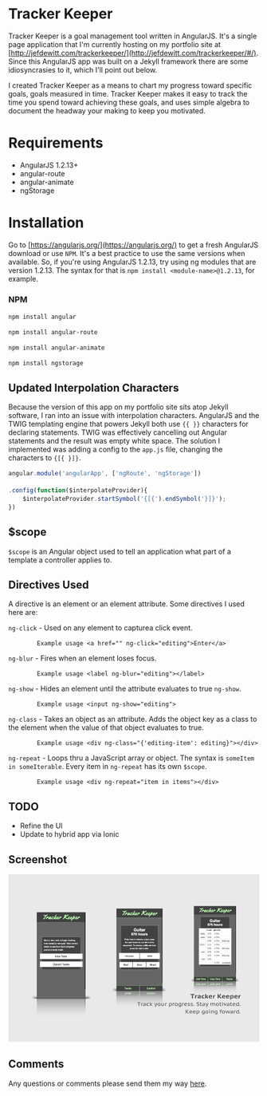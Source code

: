 # Tracker Keeper

Tracker Keeper is a goal management tool written in AngularJS. It's a single page application that I'm currently hosting on my portfolio site at [http://jefdewitt.com/trackerkeeper/](http://jefdewitt.com/trackerkeeper/#/). Since this AngularJS app was built on a Jekyll framework there are some idiosyncrasies to it, which I'll point out below.

I created Tracker Keeper as a means to chart my progress toward specific goals, goals measured in time. Tracker Keeper makes it easy to track the time you spend toward achieving these goals, and uses simple algebra to document the headway your making to keep you motivated. 

# Requirements

- AngularJS 1.2.13+
- angular-route
- angular-animate
- ngStorage

# Installation

Go to [https://angularjs.org/](https://angularjs.org/) to get a fresh AngularJS download or use `NPM`. It's a best practice to use the same versions when available. So, if you're using AngularJS 1.2.13, try using ng modules that are version 1.2.13. The syntax for that is `npm install <module-name>@1.2.13`, for example.

### NPM

```bash
npm install angular
```

```bash
npm install angular-route
```

```bash
npm install angular-animate
```

```bash
npm install ngstorage
```

## Updated Interpolation Characters

Because the version of this app on my portfolio site sits atop Jekyll software, I ran into an issue with interpolation characters. AngularJS and the TWIG templating engine that powers Jekyll both use `{{ }}` characters for declaring statements. TWIG was effectively cancelling out Angular statements and the result was empty white space. The solution I implemented was adding a config to the `app.js` file, changing the characters to `{[{ }]}`.

```javascript
angular.module('angularApp', ['ngRoute', 'ngStorage'])

.config(function($interpolateProvider){
    $interpolateProvider.startSymbol('{[{').endSymbol('}]}');
})
```

## $scope

`$scope` is an Angular object used to tell an application what part of a template a controller applies to.

## Directives Used

A directive is an element or an element attribute. Some directives I used here are:

`ng-click` - Used on any element to capturea click event.

            Example usage <a href="" ng-click="editing">Enter</a>

`ng-blur` - Fires when an element loses focus.

            Example usage <label ng-blur="editing"></label>

`ng-show` - Hides an element until the attribute evaluates to true `ng-show`.

            Example usage <input ng-show="editing">
             
`ng-class` - Takes an object as an attribute. Adds the object key as a class to the element when the value of that object evaluates to true.

            Example usage <div ng-class="{'editing-item': editing}"></div>
            
`ng-repeat` - Loops thru a JavaScript array or object. The syntax is `someItem in someIterable`. Every item in `ng-repeat` has its own `$scope`.

            Example usage <div ng-repeat="item in items"></div>

## TODO

- Refine the UI
- Update to hybrid app via Ionic

## Screenshot

![Tracker Keeper app images](/tracker-keeper.jpg?raw=true "Tracker Keeper app images")

## Comments

Any questions or comments please send them my way [here](http://www.jefdewitt.com/connect).

